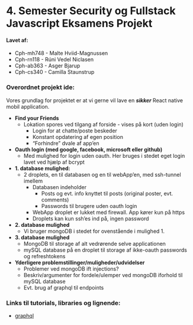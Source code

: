 # 4. Semester Security og Fullstack Javascript Eksamens Projekt
#### Lavet af:
* Cph-mh748 - Malte Hviid-Magnussen 
* Cph-rn118 - Rúni Vedel Niclasen 
* Cph-ab363 - Asger Bjarup 
* Cph-cs340 - Camilla Staunstrup 


### Overordnet projekt ide:
Vores grundlag for projektet er at vi gerne vil lave en *__sikker__* React native mobil application. 

* __Find your Friends__
  * Lokation spores ved tilgang af forside - vises på kort (uden login)
    * Login for at chatte/poste beskeder
    * Konstant opdatering af egen position
    * “Forhindre” dvale af app’en
* __Oauth login (med google, facebook, microsoft eller github)__
  * Med mulighed for login uden oauth. Her bruges i stedet eget login lavet ved hjælp af bcrypt
* __1. database mulighed:__ 
  * 2 droplets, en til databasen og en til webApp’en, med ssh-tunnel imellem
    * Databasen indeholder 
      * Posts og evt. info knyttet til posts (original poster, evt. comments)
      * Passwords til brugere uden oauth login
    * WebApp droplet er lukket med firewall. App kører kun på https
    * Droplets kan kun ssh’es ind på, ingen password
* __2. database mulighed__
  * Vi bruger mongoDB i stedet for ovenstående i mulighed 1. 
* __3. database mulighed__
  * MongoDB til storage af alt vedrørende selve applicationen
  * mySQL database på en droplet til storage af ikke-oauth passwords og refreshtokens 
* __Yderligere problemstillinger/muligheder/udvidelser__
  * Problemer ved mongoDB ift injections?
  * Beskriv/argumenter for fordele/ulemper ved mongoDB iforhold til mySQL database
  * Evt. brug af graphql til endpoints


### Links til tutorials, libraries og lignende:
* [graphql](https://graphql.org/)


